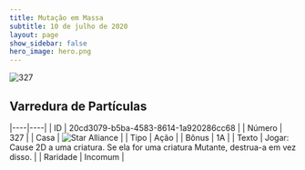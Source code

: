 ```yaml
---
title: Mutação em Massa
subtitle: 10 de julho de 2020
layout: page
show_sidebar: false
hero_image: hero.png
---
```


![327](https://cdn.keyforgegame.com/media/card_front/pt/479_327_8QFWP7FG2FFH_pt.png)

## Varredura de Partículas

|----|----|
| ID | 20cd3079-b5ba-4583-8614-1a920286cc68 |
| Número | 327 |
| Casa | ![Star Alliance](https://archonarcana.com/images/thumb/7/7d/Star_Alliance.png/22px-Star_Alliance.png "Aliança Estelar") |
| Tipo | Ação |
| Bônus | 1A |
| Texto | Jogar: Cause 2D a uma criatura. Se ela for uma criatura Mutante, destrua-a em vez disso. |
| Raridade | Incomum |
